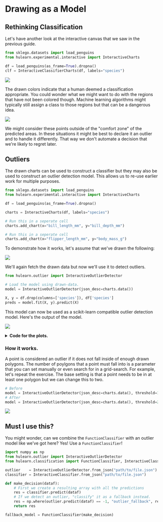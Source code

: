 # Drawing as a Model

## Rethinking Classification

Let's have another look at the interactive canvas that we saw in the previous guide.

```python
from sklego.datasets import load_penguins
from hulearn.experimental.interactive import InteractiveCharts

df = load_penguins(as_frame=True).dropna()
clf = InteractiveClassifierCharts(df, labels="species")
```

![](new-drawing.png)

The drawn colors indicate that a human deemed a classification appropriate. You could wonder
what we might want to do with the regions that have not been colored though. Machine learning
algorithms might typically still assign a class to those regions but that can be a dangerous idea.

![](new-drawing-outlier.png)

We might consider these points outside of the "comfort zone" of the predicted areas. In these situations
it might be best to declare it an outlier and to handle it differently. That way we don't automate a
decision that we're likely to regret later.

## Outliers

The drawn charts can be used to construct a classifier but they may also be used to construct an
outlier detection model. This allows us to re-use earlier work for multiple purposes.

```python
from sklego.datasets import load_penguins
from hulearn.experimental.interactive import InteractiveCharts

df = load_penguins(as_frame=True).dropna()

charts = InteractiveCharts(df, labels="species")

# Run this in a seperate cell
charts.add_chart(x="bill_length_mm", y="bill_depth_mm")

# Run this in a seperate cell
charts.add_chart(x="flipper_length_mm", y="body_mass_g")
```

To demonstrate how it works, let's assume that we've drawn the following:

![](outlier-demo-drawn.png)

We'll again fetch the drawn data but now we'll use it to detect outliers.

```python
from hulearn.outlier import InteractiveOutlierDetector

# Load the model using drawn-data.
model = InteractiveOutlierDetector(json_desc=charts.data())

X, y = df.drop(columns=['species']), df['species']
preds = model.fit(X, y).predict(X)
```

This model can now be used as a scikit-learn compatible outlier detection model.
Here's the output of the model.

![](found-outliers.png)

<details>
  <summary><b>Code for the plots.</b></summary>
    ```python
    import matplotlib.pylab as plt

    plt.figure(figsize=(10, 4))
    plt.subplot(121)
    plt.scatter(X['bill_length_mm'], X['bill_depth_mm'], c=preds)
    plt.xlabel('bill_length_mm')
    plt.ylabel('bill_depth_mm')
    plt.subplot(122)
    plt.scatter(X['flipper_length_mm'], X['body_mass_g'], c=preds)
    plt.xlabel('flipper_length_mm')
    plt.ylabel('body_mass_g');
    ```
</details>

### How it works.

A point is considered an outlier if it does not fall inside of enough drawn polygons. The number
of poylgons that a point must fall into is a parameter that you can set manually or even search
for in a grid-search. For example, let's repeat the exercise. The base setting is that a point needs
to be in at least one polygon but we can change this to two.

```python
# Before
model = InteractiveOutlierDetector(json_desc=charts.data(), threshold=1)
# After
model = InteractiveOutlierDetector(json_desc=charts.data(), threshold=2)
```

![](outlier-demo-threshold.png)

## Must I use this?

You might wonder, can we combine the `FunctionClassifier` with an outlier model like
we've got here? Yes! Use a `FunctionClassifier`!

```python
import numpy as np
from hulearn.outlier import InteractiveOutlierDetector
from hulearn.classification import FunctionClassifier, InteractiveClassifier

outlier    = InteractiveOutlierDetector.from_json("path/to/file.json")
classifier = InteractiveClassifier.from_json("path/to/file.json")

def make_decision(dataf):
    # First we create a resulting array with all the predictions
    res = classifier.predict(dataf)
    # If we detect an outlier, "classify" it as a fallback instead.
    res = np.where(outlier.predict(dataf) == -1, "outlier_fallback", res)
    return res

fallback_model = FunctionClassifier(make_decision)
```
